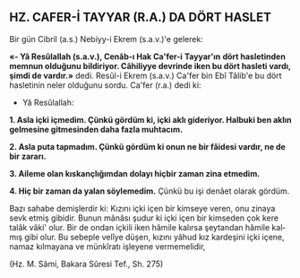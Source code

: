 ## HZ. CAFER-İ TAYYAR (R.A.) DA DÖRT HASLET

Bir gün Cibril (a.s.) Nebiyy-i Ekrem (s.a.v.)'e gelerek:

**«- Yâ Resûlallah (s.a.v.), Cenâb-ı Hak Ca'fer-i** **Tayyar'ın** **dört hasletinden memnun olduğu­nu bildiriyor. Câhiliyye devrinde iken bu dört hasleti vardı, şimdi de vardır.»** dedi. Resûl-i Ek­rem (s.a.v.) Ca'fer bin Ebî Tâlib'e bu dört has­letinin neler olduğunu sordu. Ca'fer (r.a.) dedi ki:

- Yâ Resûlallah:

**1. Asla içki içmedim. Çünkü gördüm ki, iç­ki aklı gideriyor. Halbuki ben aklın gelmesine gitmesinden daha fazla muhtacım.**

**2. Asla puta tapmadım. Çünkü gördüm ki onun ne bir fâidesi vardır, ne de bir zararı.**

**3. Aileme olan kıskançlığımdan dolayı hiçbir zaman zina etmedim.**

**4. Hiç bir zaman da yalan söylemedim.** Çün­kü bu işi denâet olarak gördüm.

Bazı sahabe demişlerdir ki: Kızını içki içen bir kimseye veren, onu zinaya sevk etmiş gibi­dir. Bunun mânâsı şudur ki içki içen bir kimse­den çok kere talâk vâki' olur. Bir de ondan iç­kili iken hâmile kalırsa şeytandan hâmile kal­mış gibi olur. Bu sebeple velîye düşen, kızını yâhud kız kardeşini içki içene, namaz kılmaya­na ve münkîratı işleyene vermemelidir,

(Hz. M. Sâmi, Bakara Sûresi Tef., Sh. 275)
